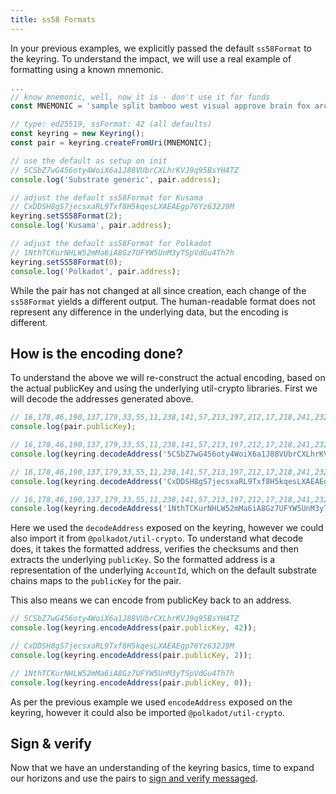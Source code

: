 ```yaml
---
title: ss58 Formats
---
```


In your previous examples, we explicitly passed the default `ss58Format` to the keyring. To understand the impact, we will use a real example of formatting using a known mnemonic.

```javascript
...
// know mnemonic, well, now it is - don't use it for funds
const MNEMONIC = 'sample split bamboo west visual approve brain fox arch impact relief smile';

// type: ed25519, ssFormat: 42 (all defaults)
const keyring = new Keyring();
const pair = keyring.createFromUri(MNEMONIC);

// use the default as setup on init
// 5CSbZ7wG456oty4WoiX6a1J88VUbrCXLhrKVJ9q95BsYH4TZ
console.log('Substrate generic', pair.address);

// adjust the default ss58Format for Kusama
// CxDDSH8gS7jecsxaRL9Txf8H5kqesLXAEAEgp76Yz632J9M
keyring.setSS58Format(2);
console.log('Kusama', pair.address);

// adjust the default ss58Format for Polkadot
// 1NthTCKurNHLW52mMa6iA8Gz7UFYW5UnM3yTSpVdGu4Th7h
keyring.setSS58Format(0);
console.log('Polkadot', pair.address);
```

While the pair has not changed at all since creation, each change of the `ss58Format` yields a different output. The human-readable format does not represent any difference in the underlying data, but the encoding is different.


## How is the encoding done?

To understand the above we will re-construct the actual encoding, based on the actual publicKey and using the underlying util-crypto libraries. First we will decode the addresses generated above.

```javascript
// 16,178,46,190,137,179,33,55,11,238,141,57,213,197,212,17,218,241,232,252,145,201,209,83,64,68,89,15,31,150,110,188
console.log(pair.publicKey);

// 16,178,46,190,137,179,33,55,11,238,141,57,213,197,212,17,218,241,232,252,145,201,209,83,64,68,89,15,31,150,110,188
console.log(keyring.decodeAddress('5CSbZ7wG456oty4WoiX6a1J88VUbrCXLhrKVJ9q95BsYH4TZ'));

// 16,178,46,190,137,179,33,55,11,238,141,57,213,197,212,17,218,241,232,252,145,201,209,83,64,68,89,15,31,150,110,188
console.log(keyring.decodeAddress('CxDDSH8gS7jecsxaRL9Txf8H5kqesLXAEAEgp76Yz632J9M'));

// 16,178,46,190,137,179,33,55,11,238,141,57,213,197,212,17,218,241,232,252,145,201,209,83,64,68,89,15,31,150,110,188
console.log(keyring.decodeAddress('1NthTCKurNHLW52mMa6iA8Gz7UFYW5UnM3yTSpVdGu4Th7h'));
```

Here we used the `decodeAddress` exposed on the keyring, however we could also import it from `@polkadot/util-crypto`. To understand what decode does, it takes the formatted address, verifies the checksums and then extracts the underlying `publicKey`. So the formatted address is a representation of the underlying `AccountId`, which on the default substrate chains maps to the `publicKey` for the pair.

This also means we can encode from publicKey back to an address.

```javascript
// 5CSbZ7wG456oty4WoiX6a1J88VUbrCXLhrKVJ9q95BsYH4TZ
console.log(keyring.encodeAddress(pair.publicKey, 42));

// CxDDSH8gS7jecsxaRL9Txf8H5kqesLXAEAEgp76Yz632J9M
console.log(keyring.encodeAddress(pair.publicKey, 2));

// 1NthTCKurNHLW52mMa6iA8Gz7UFYW5UnM3yTSpVdGu4Th7h
console.log(keyring.encodeAddress(pair.publicKey, 0));
```

As per the previous example we used `encodeAddress` exposed on the keyring, however it could also be imported `@polkadot/util-crypto`.


## Sign & verify

Now that we have an understanding of the keyring basics, time to expand our horizons and use the pairs to [sign and verify messaged](sign-verify.md).
